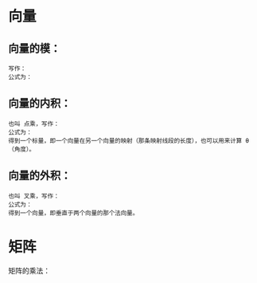 # 向量
  ## 向量的模：    
    写作：    
    公式为：    

  ## 向量的内积：    
    也叫 点乘，写作：    
    公式为：    
    得到一个标量，即一个向量在另一个向量的映射（那条映射线段的长度），也可以用来计算 θ（角度）。    
  
  ## 向量的外积：    
    也叫 叉乘，写作：    
    公式为：    
    得到一个向量，即垂直于两个向量的那个法向量。    
    


# 矩阵
  矩阵的乘法：    
  
